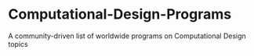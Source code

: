 # Computational-Design-Programs
A community-driven list of worldwide programs on Computational Design topics
